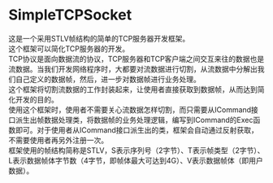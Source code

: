 # SimpleTCPSocket
  这是一个采用STLV帧结构的简单的TCP服务器开发框架。  
  这个框架可以简化TCP服务器的开发。  
  TCP协议是面向数据流的协议，TCP服务器和TCP客户端之间交互来往的数据也是流数据。当我们开发网络程序时，大都要对流数据进行切割，从流数据中分解出我们自己定义的数据帧，然后，进一步对数据帧进行业务处理。  
  这个框架将切割流数据的工作封装起来，让使用者直接获取到数据帧，从而达到简化开发的目的。  
  使用这个框架时，使用者不需要关心流数据怎样切割，而只需要从ICommand接口派生出帧数据处理类，将数据帧的业务处理逻辑，编写到ICommand的Exec函数即可。对于使用者从ICommand接口派生出的类，框架会自动通过反射获取，不需要使用者再另外注册一次。  
  框架使用的帧结构简称是STLV，S表示序列号（2字节）、T表示帧类型（2字节）、L表示数据帧体字节数（4字节，即帧体最大可达到4G）、V表示数据帧体（即用户数据）。  
